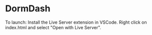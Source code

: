# DormDash

To launch: Install the Live Server extension in VSCode. Right click on index.html and select "Open with Live Server".
